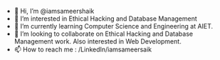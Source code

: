 - 👋 Hi, I’m @iamsameershaik
- 👀 I’m interested in Ethical Hacking and Database Management
- 🌱 I’m currently learning Computer Science and Engineering at AIET.
- 💞️ I’m looking to collaborate on Ethical Hacking and Database Management work. Also interested in Web Development.
- 📫 How to reach me : /LinkedIn/iamsameersaik

<!---
iamsameershaik/iamsameershaik is a ✨ special ✨ repository because its `README.md` (this file) appears on your GitHub profile.
You can click the Preview link to take a look at your changes.
--->
